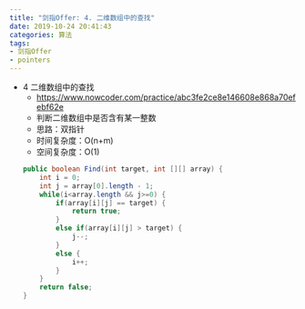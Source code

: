 ```yaml
---
title: "剑指Offer: 4. 二维数组中的查找"
date: 2019-10-24 20:41:43
categories: 算法
tags: 
- 剑指Offer
- pointers
---
```


- 4 二维数组中的查找
    - https://www.nowcoder.com/practice/abc3fe2ce8e146608e868a70efebf62e
    - 判断二维数组中是否含有某一整数
    <!-- more -->
    - 思路：双指针
    - 时间复杂度：O(n+m)
    - 空间复杂度：O(1)
    ```java
    public boolean Find(int target, int [][] array) {
        int i = 0;
        int j = array[0].length - 1;
        while(i<array.length && j>=0) {
            if(array[i][j] == target) {
                return true;
            }
            else if(array[i][j] > target) {
                j--;
            }
            else {
                i++;
            }
        }
        return false;
    }
    ```